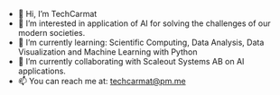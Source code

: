 - 👋 Hi, I’m TechCarmat
- 👀 I’m interested in application of AI for solving the challenges of our modern societies. 
- 🌱 I’m currently learning: Scientific Computing, Data Analysis, Data Visualization and Machine Learning with Python
- 💞️ I’m currently collaborating with Scaleout Systems AB on AI applications.
- 📫 You can reach me at: techcarmat@pm.me

<!---
carmat88/carmat88 is a ✨ special ✨ repository because its `README.md` (this file) appears on your GitHub profile.
You can click the Preview link to take a look at your changes.
--->
